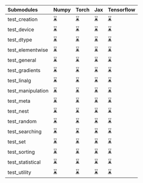 | Submodules        | Numpy                                                                                                                           | Torch                                                                                                                           | Jax                                                                                                                             | Tensorflow                                                                                                                      |
|:------------------|:--------------------------------------------------------------------------------------------------------------------------------|:--------------------------------------------------------------------------------------------------------------------------------|:--------------------------------------------------------------------------------------------------------------------------------|:--------------------------------------------------------------------------------------------------------------------------------|
| test_creation     | <a href="https://github.com/unifyai/ivy/runs/8153509047?check_suite_focus=true" rel="noopener noreferrer" target="_blank">⌛</a> | <a href="https://github.com/unifyai/ivy/runs/8153510815?check_suite_focus=true" rel="noopener noreferrer" target="_blank">⌛</a> | <a href="https://github.com/unifyai/ivy/runs/8153512609?check_suite_focus=true" rel="noopener noreferrer" target="_blank">⌛</a> | <a href="https://github.com/unifyai/ivy/runs/8153514453?check_suite_focus=true" rel="noopener noreferrer" target="_blank">⌛</a> |
| test_device       | <a href="https://github.com/unifyai/ivy/runs/8153509153?check_suite_focus=true" rel="noopener noreferrer" target="_blank">⌛</a> | <a href="https://github.com/unifyai/ivy/runs/8153510921?check_suite_focus=true" rel="noopener noreferrer" target="_blank">⌛</a> | <a href="https://github.com/unifyai/ivy/runs/8153512728?check_suite_focus=true" rel="noopener noreferrer" target="_blank">⌛</a> | <a href="https://github.com/unifyai/ivy/runs/8153514589?check_suite_focus=true" rel="noopener noreferrer" target="_blank">⌛</a> |
| test_dtype        | <a href="https://github.com/unifyai/ivy/runs/8153509261?check_suite_focus=true" rel="noopener noreferrer" target="_blank">⌛</a> | <a href="https://github.com/unifyai/ivy/runs/8153511050?check_suite_focus=true" rel="noopener noreferrer" target="_blank">⌛</a> | <a href="https://github.com/unifyai/ivy/runs/8153512830?check_suite_focus=true" rel="noopener noreferrer" target="_blank">⌛</a> | <a href="https://github.com/unifyai/ivy/runs/8153514701?check_suite_focus=true" rel="noopener noreferrer" target="_blank">⌛</a> |
| test_elementwise  | <a href="https://github.com/unifyai/ivy/runs/8153509399?check_suite_focus=true" rel="noopener noreferrer" target="_blank">⌛</a> | <a href="https://github.com/unifyai/ivy/runs/8153511142?check_suite_focus=true" rel="noopener noreferrer" target="_blank">⌛</a> | <a href="https://github.com/unifyai/ivy/runs/8153512937?check_suite_focus=true" rel="noopener noreferrer" target="_blank">⌛</a> | <a href="https://github.com/unifyai/ivy/runs/8153514795?check_suite_focus=true" rel="noopener noreferrer" target="_blank">⌛</a> |
| test_general      | <a href="https://github.com/unifyai/ivy/runs/8153509545?check_suite_focus=true" rel="noopener noreferrer" target="_blank">⌛</a> | <a href="https://github.com/unifyai/ivy/runs/8153511263?check_suite_focus=true" rel="noopener noreferrer" target="_blank">⌛</a> | <a href="https://github.com/unifyai/ivy/runs/8153513059?check_suite_focus=true" rel="noopener noreferrer" target="_blank">⌛</a> | <a href="https://github.com/unifyai/ivy/runs/8153514898?check_suite_focus=true" rel="noopener noreferrer" target="_blank">⌛</a> |
| test_gradients    | <a href="https://github.com/unifyai/ivy/runs/8153509692?check_suite_focus=true" rel="noopener noreferrer" target="_blank">⌛</a> | <a href="https://github.com/unifyai/ivy/runs/8153511365?check_suite_focus=true" rel="noopener noreferrer" target="_blank">⌛</a> | <a href="https://github.com/unifyai/ivy/runs/8153513167?check_suite_focus=true" rel="noopener noreferrer" target="_blank">⌛</a> | <a href="https://github.com/unifyai/ivy/runs/8153515006?check_suite_focus=true" rel="noopener noreferrer" target="_blank">⌛</a> |
| test_linalg       | <a href="https://github.com/unifyai/ivy/runs/8153509811?check_suite_focus=true" rel="noopener noreferrer" target="_blank">⌛</a> | <a href="https://github.com/unifyai/ivy/runs/8153511451?check_suite_focus=true" rel="noopener noreferrer" target="_blank">⌛</a> | <a href="https://github.com/unifyai/ivy/runs/8153513286?check_suite_focus=true" rel="noopener noreferrer" target="_blank">⌛</a> | <a href="https://github.com/unifyai/ivy/runs/8153515111?check_suite_focus=true" rel="noopener noreferrer" target="_blank">⌛</a> |
| test_manipulation | <a href="https://github.com/unifyai/ivy/runs/8153509908?check_suite_focus=true" rel="noopener noreferrer" target="_blank">⌛</a> | <a href="https://github.com/unifyai/ivy/runs/8153511559?check_suite_focus=true" rel="noopener noreferrer" target="_blank">⌛</a> | <a href="https://github.com/unifyai/ivy/runs/8153513389?check_suite_focus=true" rel="noopener noreferrer" target="_blank">⌛</a> | <a href="https://github.com/unifyai/ivy/runs/8153515220?check_suite_focus=true" rel="noopener noreferrer" target="_blank">⌛</a> |
| test_meta         | <a href="https://github.com/unifyai/ivy/runs/8153510013?check_suite_focus=true" rel="noopener noreferrer" target="_blank">⌛</a> | <a href="https://github.com/unifyai/ivy/runs/8153511689?check_suite_focus=true" rel="noopener noreferrer" target="_blank">⌛</a> | <a href="https://github.com/unifyai/ivy/runs/8153513496?check_suite_focus=true" rel="noopener noreferrer" target="_blank">⌛</a> | <a href="https://github.com/unifyai/ivy/runs/8153515350?check_suite_focus=true" rel="noopener noreferrer" target="_blank">⌛</a> |
| test_nest         | <a href="https://github.com/unifyai/ivy/runs/8153510094?check_suite_focus=true" rel="noopener noreferrer" target="_blank">⌛</a> | <a href="https://github.com/unifyai/ivy/runs/8153511798?check_suite_focus=true" rel="noopener noreferrer" target="_blank">⌛</a> | <a href="https://github.com/unifyai/ivy/runs/8153513648?check_suite_focus=true" rel="noopener noreferrer" target="_blank">⌛</a> | <a href="https://github.com/unifyai/ivy/runs/8153515499?check_suite_focus=true" rel="noopener noreferrer" target="_blank">⌛</a> |
| test_random       | <a href="https://github.com/unifyai/ivy/runs/8153510196?check_suite_focus=true" rel="noopener noreferrer" target="_blank">⌛</a> | <a href="https://github.com/unifyai/ivy/runs/8153511899?check_suite_focus=true" rel="noopener noreferrer" target="_blank">⌛</a> | <a href="https://github.com/unifyai/ivy/runs/8153513781?check_suite_focus=true" rel="noopener noreferrer" target="_blank">⌛</a> | <a href="https://github.com/unifyai/ivy/runs/8153515623?check_suite_focus=true" rel="noopener noreferrer" target="_blank">⌛</a> |
| test_searching    | <a href="https://github.com/unifyai/ivy/runs/8153510307?check_suite_focus=true" rel="noopener noreferrer" target="_blank">⌛</a> | <a href="https://github.com/unifyai/ivy/runs/8153512007?check_suite_focus=true" rel="noopener noreferrer" target="_blank">⌛</a> | <a href="https://github.com/unifyai/ivy/runs/8153513915?check_suite_focus=true" rel="noopener noreferrer" target="_blank">⌛</a> | <a href="https://github.com/unifyai/ivy/runs/8153515766?check_suite_focus=true" rel="noopener noreferrer" target="_blank">⌛</a> |
| test_set          | <a href="https://github.com/unifyai/ivy/runs/8153510417?check_suite_focus=true" rel="noopener noreferrer" target="_blank">⌛</a> | <a href="https://github.com/unifyai/ivy/runs/8153512120?check_suite_focus=true" rel="noopener noreferrer" target="_blank">⌛</a> | <a href="https://github.com/unifyai/ivy/runs/8153514015?check_suite_focus=true" rel="noopener noreferrer" target="_blank">⌛</a> | <a href="https://github.com/unifyai/ivy/runs/8153515891?check_suite_focus=true" rel="noopener noreferrer" target="_blank">⌛</a> |
| test_sorting      | <a href="https://github.com/unifyai/ivy/runs/8153510534?check_suite_focus=true" rel="noopener noreferrer" target="_blank">⌛</a> | <a href="https://github.com/unifyai/ivy/runs/8153512268?check_suite_focus=true" rel="noopener noreferrer" target="_blank">⌛</a> | <a href="https://github.com/unifyai/ivy/runs/8153514133?check_suite_focus=true" rel="noopener noreferrer" target="_blank">⌛</a> | <a href="https://github.com/unifyai/ivy/runs/8153516016?check_suite_focus=true" rel="noopener noreferrer" target="_blank">⌛</a> |
| test_statistical  | <a href="https://github.com/unifyai/ivy/runs/8153510628?check_suite_focus=true" rel="noopener noreferrer" target="_blank">⌛</a> | <a href="https://github.com/unifyai/ivy/runs/8153512362?check_suite_focus=true" rel="noopener noreferrer" target="_blank">⌛</a> | <a href="https://github.com/unifyai/ivy/runs/8153514246?check_suite_focus=true" rel="noopener noreferrer" target="_blank">⌛</a> | <a href="https://github.com/unifyai/ivy/runs/8153516159?check_suite_focus=true" rel="noopener noreferrer" target="_blank">⌛</a> |
| test_utility      | <a href="https://github.com/unifyai/ivy/runs/8153510715?check_suite_focus=true" rel="noopener noreferrer" target="_blank">⌛</a> | <a href="https://github.com/unifyai/ivy/runs/8153512505?check_suite_focus=true" rel="noopener noreferrer" target="_blank">⌛</a> | <a href="https://github.com/unifyai/ivy/runs/8153514355?check_suite_focus=true" rel="noopener noreferrer" target="_blank">⌛</a> | <a href="https://github.com/unifyai/ivy/runs/8153516255?check_suite_focus=true" rel="noopener noreferrer" target="_blank">⌛</a> |